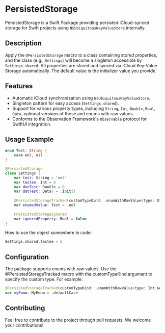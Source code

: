 # PersistedStorage

PersistedStorage is a Swift Package providing persisted iCloud-synced storage for Swift projects using `NSUbiquitousKeyValueStore` internally.

## Description

Apply the `@PersistedStorage` macro to a class containing stored properties, and the class (e.g., `Settings`) will become a singleton accessible by `Settings.shared`. All properties are stored and synced via iCloud Key-Value Storage automatically. The default value is the initializer value you provide.

## Features

- Automatic iCloud synchronization using `NSUbiquitousKeyValueStore`.
- Singleton pattern for easy access (`Settings.shared`).
- Support for various property types, including `String`, `Int`, `Double`, `Bool`, `Data`, optional versions of these and enums with raw values.
- Conforms to the Observation Framework's `Observable` protocol for SwiftUI integration.

## Usage Example

```Swift
enum Test: String {
    case eel, oil
}

@PersistedStorage
class Settings {
    var test: String = "eel"
    var testee: Int = 0
    var douTest: Double = 0
    var datTest: Data? = .init()
    
    @PersistedStorageTracked(customTypeKind: .enumWithRawValue(type: String.self))
    var enumedValue: Test = .eel
    
    @PersistedStorageIgnored
    var ignoredProperty: Bool = false
}
```

How to use the object somewhere in code:
```Swift
Settings.shared.testee = 5
```

## Configuration

The package supports enums with raw values. Use the @PersistedStorageTracked macro with the customTypeKind argument to specify the custom type. For example:

```Swift
@PersistedStorageTracked(customTypeKind: .enumWithRawValue(type: Int.self))
var myEnum: MyEnum = .defaultCase
```

## Contributing

Feel free to contribute to the project through pull requests. We welcome your contributions!
